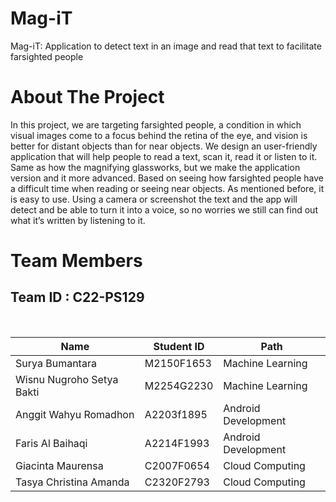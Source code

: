 # Mag-iT
Mag-iT: Application to detect text in an image and read that text to facilitate farsighted people

# About The Project
In this project, we are targeting farsighted people, a condition in which visual images come to a focus behind the retina of the eye, and vision is better for distant objects than for near objects. We design an user-friendly application that will help people to read a text, scan it, read it or listen to it.  Same as how the magnifying glassworks, but we make the application version and it more advanced. Based on seeing how farsighted people have a difficult time when reading or seeing near objects. As mentioned before, it is easy to use. Using a camera or screenshot the text and the app will detect and be able to turn it into a voice, so no worries we still can find out what it’s written by listening to it.
# Team Members

## Team ID : C22-PS129

<br>

| Name                      | Student ID   | Path                |
| ------------------------- | -------------| ------------------- |
| Surya Bumantara           | M2150F1653   | Machine Learning    |
| Wisnu Nugroho Setya Bakti | M2254G2230   | Machine Learning    |
| Anggit Wahyu Romadhon     | A2203f1895   | Android Development |
| Faris Al Baihaqi          | A2214F1993   | Android Development |
| Giacinta Maurensa         | C2007F0654   | Cloud Computing     |
| Tasya Christina Amanda    | C2320F2793   | Cloud Computing     |

<br>
